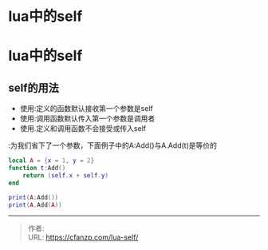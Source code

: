 # lua中的self

# lua中的self
## self的用法
- 使用:定义的函数默认接收第一个参数是self
- 使用:调用函数默认传入第一个参数是调用者
- 使用.定义和调用函数不会接受或传入self

:为我们省下了一个参数，下面例子中的A:Add()与A.Add(t)是等价的
```lua
local A = {x = 1, y = 2}
function t:Add()
    return (self.x + self.y)
end

print(A:Add())
print(A.Add(A))
```


---

> 作者:   
> URL: https://cfanzp.com/lua-self/  

